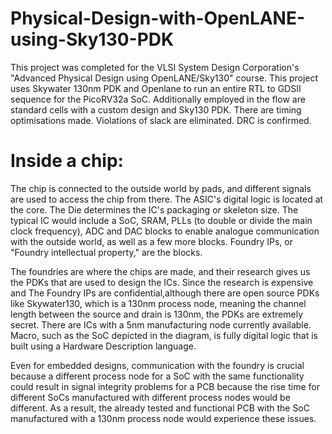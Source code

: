 # Physical-Design-with-OpenLANE-using-Sky130-PDK
This project was completed for the VLSI System Design Corporation's "Advanced Physical Design using OpenLANE/Sky130" course. This project uses Skywater 130nm PDK and Openlane to run an entire RTL to GDSII sequence for the PicoRV32a SoC. Additionally employed in the flow are standard cells with a custom design and Sky130 PDK. There are timing optimisations made. Violations of slack are eliminated. DRC is confirmed.
# Inside a chip:
The chip is connected to the outside world by pads, and different signals are used to access the chip from there.
The ASIC's digital logic is located at the core.
The Die determines the IC's packaging or skeleton size.
The typical IC would include a SoC, SRAM, PLLs (to double or divide the main clock frequency), ADC and DAC blocks to enable analogue communication with the outside world, as well as a few more blocks. Foundry IPs, or "Foundry intellectual property," are the blocks.

The foundries are where the chips are made, and their research gives us the PDKs that are used to design the ICs. Since the research is expensive and The Foundry IPs are confidential,although there are open source PDKs like Skywater130, which is a 130nm process node, meaning the channel length between the source and drain is 130nm, the PDKs are extremely secret. There are ICs with a 5nm manufacturing node currently available.
Macro, such as the SoC depicted in the diagram, is fully digital logic that is built using a Hardware Description language.

Even for embedded designs, communication with the foundry is crucial because a different process node for a SoC with the same functionality could result in signal integrity problems for a PCB because the rise time for different SoCs manufactured with different process nodes would be different. As a result, the already tested and functional PCB with the SoC manufactured with a 130nm process node would experience these issues.
